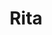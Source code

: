 ---
title: Rita
date: 
draft: false

# descripcion
description : Conjunto de aros y dije de plata con cristal

materials: Plata 925

color: Plateado y cristal azul

dimensions: 1cm x 1,7cm (dije) - 1cm x 2,3cm (aros)

code: 06-18-0379

type: "Conjuntos"

categories: []

price: $5.770,00

price_eftvo: $4.905,00

# Images
# first image will be shown in the product page
images:
  # - image: "images/path_to_image"
  # La ubicacion de las imagenes es imagenes/Conjuntos/Conjuntos.Aros y Dije/06-18-0379-rita
  - image: "./images/conjuntos/aros_y_dije/06-18-0379-corazon-cristal-azul-colgante_a.JPG"
  - image: "./images/conjuntos/aros_y_dije/06-18-0379-corazon-cristal-azul-colgante_b.JPG"
---